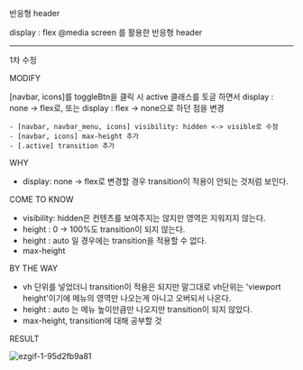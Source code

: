 반응형 header

display : flex
@media screen 를 활용한 반응형 header

---

1차 수정

MODIFY

[navbar, icons]를 toggleBtn을 클릭 시 active 클래스를 토글 하면서
display : none -> flex로, 또는 display : flex -> none으로 하던 점을 변경

    - [navbar, navbar_menu, icons] visibility: hidden <-> visible로 수정
    - [navbar, icons] max-height 추가
    - [.active] transition 추가

WHY

- display: none -> flex로 변경할 경우 transition이 적용이 안되는 것처럼 보인다.

COME TO KNOW

- visibility: hidden은 컨텐츠를 보여주지는 않지만 영역은 지워지지 않는다.
- height : 0 -> 100%도 transition이 되지 않는다.
- height : auto 일 경우에는 transition을 적용할 수 없다.
- max-height

BY THE WAY

- vh 단위를 넣었더니 transition이 적용은 되지만 말그대로 vh단위는 'viewport height'이기에 메뉴의 영역만 나오는게 아니고 오버되서 나온다.
- height : auto 는 메뉴 높이만큼만 나오지만 transition이 되지 않았다.
- max-height, transition에 대해 공부할 것


RESULT  

  

![ezgif-1-95d2fb9a81](https://user-images.githubusercontent.com/75235831/160787969-afec0889-3370-4a01-807b-4874094522bb.gif)
